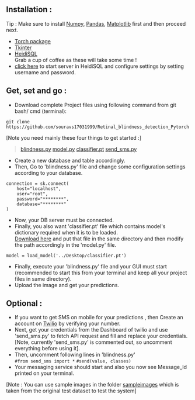 ## Installation :     
Tip : Make sure to install [Numpy](https://pypi.org/project/numpy/), [Pandas](https://pypi.org/project/pandas/), [Matplotlib](https://pypi.org/project/matplotlib/) first and then proceed next.     
* [Torch package](https://pytorch.org/get-started/locally/)    
* [Tkinter](https://tkdocs.com/tutorial/install.html)     
* [HeidiSQL](https://www.heidisql.com/download.php)          
Grab a cup of coffee as these will take some time !   
* [click here](https://support.hypernode.com/knowledgebase/use-heidisql/#Download_HeidiSQL) to start server in HeidiSQL and configure settings by setting username and password.    
## Get, set and go :    
* Download complete Project files using following command from git bash/ cmd (terminal):     
```
git clone https://github.com/souravs17031999/Retinal_blindness_detection_Pytorch   

```   
[Note you need mainly these four things to get started :]    
> [blindness.py](https://github.com/souravs17031999/Retinal_blindness_detection_Pytorch/blob/master/blindness.py)
> [model.py](https://github.com/souravs17031999/Retinal_blindness_detection_Pytorch/blob/master/model.py)
> [classifier.pt](#)
> [send_sms.py](https://github.com/souravs17031999/Retinal_blindness_detection_Pytorch/blob/master/send_sms.py)    

* Create a new database and table accordingly.    
* Then, Go to 'blindness.py' file and change some configuration settings according to your database.
```
connection = sk.connect(
    host="localhost",
    user="root",
    password="********",
    database="********"
)
```
* Now, your DB server must be connected.   
* Finally, you also want 'classifier.pt' file which contains model's dictionary required when it is to be loaded.    
[Download here](https://www.kaggle.com/souravs17031999/blindness-detection-pretrained-weights-pytorch) and put that file in the same directory and then modify the path accordingly in the 'model.py' file.
```
model = load_model('../Desktop/classifier.pt')

```
* Finally, execute your 'blindness.py' file and your GUI must start (recommended to start this from your terminal and keep all your project files in same directory).   
* Upload the image and get your predictions.

## Optional :   
* If you want to get SMS on mobile for your predictions , then Create an account on [Twilio](http://twilio.com/) by verifying your number. 
* Next, get your credentials from the Dashboard of twilio and use 'send_sms.py' to fetch API request and fill and replace your credentials.
[Note, currently 'send_sms.py' is commented out, so uncomment everything before using it].
* Then, uncomment following lines in 'blindness.py'   
```#from send_sms import *```
```#send(value, classes)```   
* Your messaging service should  start and also you now see Message_Id printed on your terminal.    


[Note : You can use sample images in the folder [sampleimages](https://github.com/souravs17031999/Retinal_blindness_detection_Pytorch/tree/master/sampleimages) which is taken from the original test dataset to test the system]
